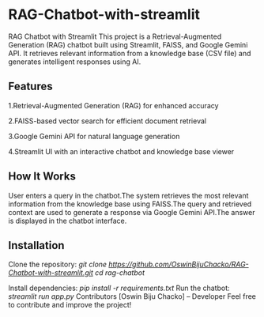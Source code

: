 # RAG-Chatbot-with-streamlit
RAG Chatbot with Streamlit
This project is a Retrieval-Augmented Generation (RAG) chatbot built using Streamlit, FAISS, and Google Gemini API. It retrieves relevant information from a knowledge base (CSV file) and generates intelligent responses using AI.

## Features
1.Retrieval-Augmented Generation (RAG) for enhanced accuracy

2.FAISS-based vector search for efficient document retrieval

3.Google Gemini API for natural language generation

4.Streamlit UI with an interactive chatbot and knowledge base viewer
## How It Works
User enters a query in the chatbot.The system retrieves the most relevant information from the knowledge base using FAISS.The query and retrieved context are used to generate a response via Google Gemini API.The answer is displayed in the chatbot interface.
## Installation
Clone the repository:
*git clone https://github.com/OswinBijuChacko/RAG-Chatbot-with-streamlit.git*
*cd rag-chatbot*

Install dependencies:
*pip install -r requirements.txt*
Run the chatbot:
*streamlit run app.py*
Contributors
[Oswin Biju Chacko] – Developer
Feel free to contribute and improve the project! 
